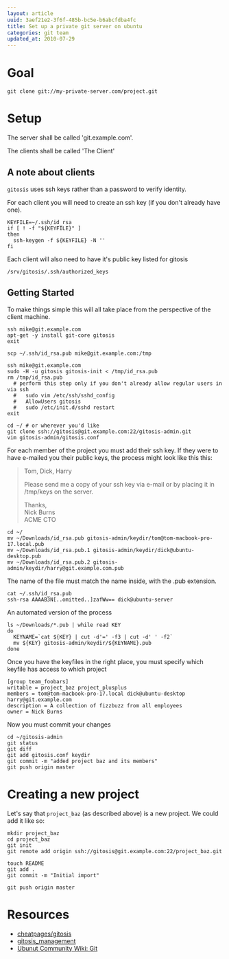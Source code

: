 ```yaml
---
layout: article
uuid: 3aef21e2-3f6f-485b-bc5e-b6abcfdba4fc
title: Set up a private git server on ubuntu
categories: git team
updated_at: 2010-07-29
---
```


Goal
====

    git clone git://my-private-server.com/project.git

Setup
=====

The server shall be called 'git.example.com'.

The clients shall be called 'The Client'

A note about clients
--------------------

`gitosis` uses ssh keys rather than a password to verify identity.

For each client you will need to create an ssh key (if you don't already have one).

    KEYFILE=~/.ssh/id_rsa
    if [ ! -f "${KEYFILE}" ]
    then
      ssh-keygen -f ${KEYFILE} -N ''
    fi

Each client will also need to have it's public key listed for gitosis

    /srv/gitosis/.ssh/authorized_keys

Getting Started
---------------

To make things simple this will all take place from the perspective of the client machine.

    ssh mike@git.example.com
    apt-get -y install git-core gitosis
    exit
    
    scp ~/.ssh/id_rsa.pub mike@git.example.com:/tmp
    
    ssh mike@git.example.com
    sudo -H -u gitosis gitosis-init < /tmp/id_rsa.pub
    rm /tmp/id_rsa.pub
      # perform this step only if you don't already allow regular users in via ssh
      #   sudo vim /etc/ssh/sshd_config
      #   AllowUsers gitosis
      #   sudo /etc/init.d/sshd restart
    exit
    
    cd ~/ # or wherever you'd like
    git clone ssh://gitosis@git.example.com:22/gitosis-admin.git
    vim gitosis-admin/gitosis.conf

For each member of the project you must add their ssh key. If they were to have e-mailed you their public keys, the process might look like this this:

> Tom, Dick, Harry
>
> Please send me a copy of your ssh key via e-mail or by placing it in /tmp/keys on the server.
>
> 
> Thanks,
> <br/>Nick Burns
> <br/>ACME CTO

    cd ~/
    mv ~/Downloads/id_rsa.pub gitosis-admin/keydir/tom@tom-macbook-pro-17.local.pub
    mv ~/Downloads/id_rsa.pub.1 gitosis-admin/keydir/dick@ubuntu-desktop.pub
    mv ~/Downloads/id_rsa.pub.2 gitosis-admin/keydir/harry@git.example.com.pub

The name of the file must match the name inside, with the .pub extension.

    cat ~/.ssh/id_rsa.pub
    ssh-rsa AAAAB3N[..omitted..]zafWw== dick@ubuntu-server    

An automated version of the process

    ls ~/Downloads/*.pub | while read KEY
    do
      KEYNAME=`cat ${KEY} | cut -d'=' -f3 | cut -d' ' -f2`
      mv ${KEY} gitosis-admin/keydir/${KEYNAME}.pub
    done

Once you have the keyfiles in the right place, you must specify which keyfile has access to which project

    [group team_foobars]
    writable = project_baz project_plusplus
    members = tom@tom-macbook-pro-17.local dick@ubuntu-desktop harry@git.example.com
    description = A collection of fizzbuzz from all employees
    owner = Nick Burns

Now you must commit your changes

    cd ~/gitosis-admin
    git status
    git diff
    git add gitosis.conf keydir
    git commit -m "added project baz and its members"
    git push origin master

Creating a new project
======================

Let's say that `project_baz` (as described above) is a new project. We could add it like so:

    mkdir project_baz
    cd project_baz
    git init
    git remote add origin ssh://gitosis@git.example.com:22/project_baz.git
    
    touch README
    git add .
    git commit -m "Initial import"
    
    git push origin master


Resources
=========

  * [cheatpages/gitosis](http://archive.daniel-baumann.ch/debian/documents/cheatpages/gitosis.html)
  * [gitosis_management](http://www.mantisbt.org/wiki/doku.php/mantisbt:gitosis_management)
  * [Ubunut Community Wiki: Git](https://help.ubuntu.com/community/Git)
